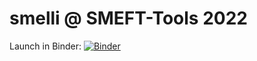# smelli @ SMEFT-Tools 2022

Launch in Binder:
[![Binder](https://mybinder.org/badge_logo.svg)](https://mybinder.org/v2/gh/peterstangl/smelli-talk/smefttools_fix?filepath=smelli.ipynb)

